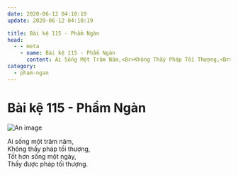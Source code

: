 ```yaml
---
date: 2020-06-12 04:10:19
update: 2020-06-12 04:10:19

title: Bài kệ 115 - Phẩm Ngàn
head:
  - - meta
    - name: Bài kệ 115 - Phẩm Ngàn
      content: Ai Sống Một Trăm Năm,<Br>Không Thấy Pháp Tối Thượng,<Br>Tốt Hơn Sống Một Ngày,<Br>Thấy Được Pháp Tối Thượng.<Br>
category:
  - pham-ngan
---
```


# Bài kệ 115 - Phẩm Ngàn

![An image](/img/pham-ngan/pham-ngan-115.jpg)

Ai sống một trăm năm,<br>Không thấy pháp tối thượng,<br>Tốt hơn sống một ngày,<br>Thấy được pháp tối thượng.<br>
